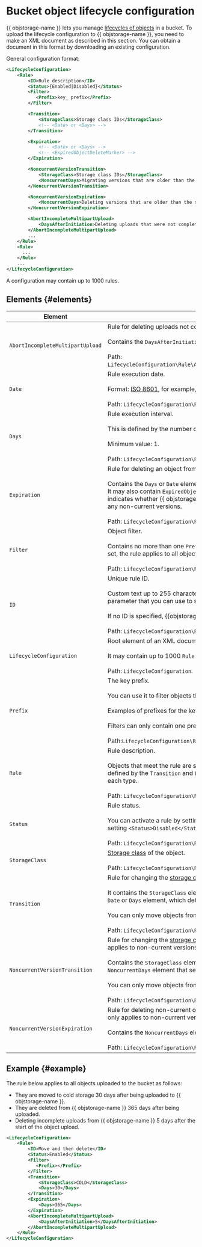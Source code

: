# Bucket object lifecycle configuration

{{ objstorage-name }} lets you manage [lifecycles of objects](../../../concepts/lifecycles.md) in a bucket. To upload the lifecycle configuration to {{ objstorage-name }}, you need to make an XML document as described in this section. You can obtain a document in this format by downloading an existing configuration.

General configuration format:

```xml
<LifecycleConfiguration>
    <Rule>
        <ID>Rule description</ID>
        <Status>{Enabled|Disabled}</Status>
        <Filter>
           <Prefix>key_ prefix</Prefix>
        </Filter>

        <Transition>
            <StorageClass>Storage class IDs</StorageClass>
            <!-- <Date> or <Days> -->
        </Transition>

        <Expiration>
            <!-- <Date> or <Days> -->
            <!-- <ExpiredObjectDeleteMarker> -->
        </Expiration>

        <NoncurrentVersionTransition>
            <StorageClass>Storage class IDs</StorageClass>
            <NoncurrentDays>Migrating versions that are older than the specified number of days</NoncurrentDays>
        </NoncurrentVersionTransition>

        <NoncurrentVersionExpiration>
            <NoncurrentDays>Deleting versions that are older than the specified number of days</NoncurrentDays>
        </NoncurrentVersionExpiration>

        <AbortIncompleteMultipartUpload>
            <DaysAfterInitiation>Deleting uploads that were not completed within the specified number of days</DaysAfterInitiation>
        </AbortIncompleteMultipartUpload>
        ...
    </Rule>
    <Rule>
      ...
    </Rule>
    ...
</LifecycleConfiguration>
```

A configuration may contain up to 1000 rules.

## Elements {#elements}

| Element | Description |
----- | -----
| `AbortIncompleteMultipartUpload` | Rule for deleting uploads not completed within the specified number of days.<br/><br/>Contains the `DaysAfterInitiation` element that sets when the rule applies.<br/><br/>Path: `LifecycleConfiguration\Rule\AbortIncompleteMultipartUpload\DaysAfterInitiation`. |
| `Date` | Rule execution date.<br/><br/>Format: [ISO 8601](https://en.wikipedia.org/wiki/ISO_8601), for example, `YYYY-MM-DD`. Time is always 00:00 UTC.<br/><br/>Path: `LifecycleConfiguration\Rule\Expiration\Date`. |
| `Days` | Rule execution interval.<br/><br/>This is defined by the number of days since the object was uploaded.<br/><br/>Minimum value: 1.<br/><br/>Path: `LifecycleConfiguration\Rule\Expiration\Days`. |
| `Expiration` | Rule for deleting an object from {{ objstorage-name }}.<br/><br/>Contains the `Days` or `Date` element that sets the action expiry.<br/>It may also contain `ExpiredObjectDeleteMarker`: An expired object delete marker that indicates whether {{ objstorage-name }} will remove the delete marker if there aren't any non-current versions.<br/><br/>Path: `LifecycleConfiguration\Rule\Expiration`. |
| `Filter` | Object filter.<br/><br/>Contains no more than one `Prefix` element. If an empty `<Filter></Filter>` filter is set, the rule applies to all objects in a bucket.<br/><br/>Path: `LifecycleConfiguration\Rule\Filter`. |
| `ID` | Unique rule ID.<br/><br/>Custom text up to 255 characters long, such as "Delete in 20 days". An optional parameter that you can use to search for a rule in a configuration.<br/><br/>If no ID is specified, {{objstorage-name}} generates one automatically.<br/><br/>Path: `LifecycleConfiguration\Rule\ID`. |
| `LifecycleConfiguration` | Root element of an XML document.<br/><br/>It may contain up to 1000 `Rule` elements.<br/><br/>Path: `LifecycleConfiguration`. |
| `Prefix` | The key prefix.<br/><br/>You can use it to filter objects that meet the rule.<br/><br/>Examples of prefixes for the key `some/long/object/key`: `some`, `some/`, `some/lo`.<br/><br/>Filters can only contain one prefix.<br/><br/>Path:`LifecycleConfiguration\Rule\Filter\Prefix`. |
| `Rule` | Rule description.<br/><br/>Objects that meet the rule are set by the `Filter` element. Actions on objects are defined by the `Transition` and `Expiration` elements. There can be multiple actions of each type.<br/><br/>Path: `LifecycleConfiguration\Rule`. |
| `Status` | Rule status.<br/><br/>You can activate a rule by setting `<Status>Enabled</Status>` or deactivate it by setting `<Status>Disabled</Status>`.<br/><br/>Path: `LifecycleConfiguration\Rule\Status`. |
| `StorageClass` | [Storage class](../../../concepts/storage-class.md) of the object.<br/><br/>Path: `LifecycleConfiguration\Rule\Transition\StorageClass`. |
| `Transition` | Rule for changing the [storage class](../../../concepts/storage-class.md) of an object.<br/><br/>It contains the `StorageClass` element, which defines the target storage class and the `Date` or `Days` element, which determines when the action expires.<br/><br/>You can only move objects from `STANDARD` to `COLD` storage.<br/><br/>Path: `LifecycleConfiguration\Rule\Transition\`. |
| `NoncurrentVersionTransition` | Rule for changing the [storage class](../../../concepts/storage-class.md) of non-current object versions. This rule only applies to non-current versions of an object rather than the entire object.<br/><br/>Contains the `StorageClass` element that sets the target storage class and the `NoncurrentDays` element that sets the action expiry.<br/><br/>You can only move objects from `STANDARD` to `COLD` storage.<br/><br/>Path: `LifecycleConfiguration\Rule\NoncurrentVersionTransition`. |
| `NoncurrentVersionExpiration` | Rule for deleting non-current object versions from {{ objstorage-name }}. This rule only applies to non-current versions of an object rather than the entire object.<br/><br/>Contains the `NoncurrentDays` element that sets the action expiry.<br/><br/>Path: `LifecycleConfiguration\Rule\NoncurrentVersionExpiration`. |

## Example {#example}

The rule below applies to all objects uploaded to the bucket as follows:

- They are moved to cold storage 30 days after being uploaded to {{ objstorage-name }}.
- They are deleted from {{ objstorage-name }} 365 days after being uploaded.
- Deleting incomplete uploads from {{ objstorage-name }} 5 days after the start of the object upload.

```xml
<LifecycleConfiguration>
    <Rule>
        <ID>Move and then delete</ID>
        <Status>Enabled</Status>
        <Filter>
           <Prefix></Prefix>
        </Filter>
        <Transition>
            <StorageClass>COLD</StorageClass>
            <Days>30</Days>
        </Transition>
        <Expiration>
            <Days>365</Days>
        </Expiration>
        <AbortIncompleteMultipartUpload>
            <DaysAfterInitiation>5</DaysAfterInitiation>
        </AbortIncompleteMultipartUpload>
    </Rule>
</LifecycleConfiguration>
```
